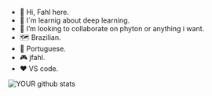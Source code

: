 - 👋 Hi, Fahl here.
- 🌱 I´m learnig about deep learning.
- 💞️ I’m looking to collaborate on phyton or anything i want.
- 🗺️ Brazilian.
- 🎤 Portuguese.
- 🎮 jfahl.
- ❤️ VS code.

![YOUR github stats](https://github-readme-stats.vercel.app/api?username=moskaito)

